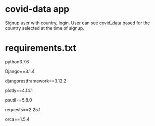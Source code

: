 # covid-data app

Signup user with country, login. User can see covid_data based for the country selected at the time of signup.

# requirements.txt
python3.7.6

Django==3.1.4

djangorestframework==3.12.2

plotly==4.14.1

psutil==5.8.0

requests==2.25.1

orca==1.5.4

